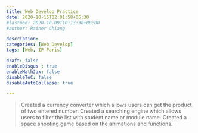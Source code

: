 ```yaml
---
title: Web Develop Practice 
date: 2020-10-15T02:01:58+05:30
#lastmod: 2020-10-09T10:13:38+08:00
#author: Rainer Chiang

description: 
categories: [Web Develop]
tags: [Web, IP Paris]

draft: false
enableDisqus : true
enableMathJax: false
disableToC: false
disableAutoCollapse: true

---
```

>Created a currency converter which allows users can get the product of two entered number. 
>Created a searching engine which allows users to filter the list with student name or module name. 
>Created a space shooting game based on the animations and functions.
